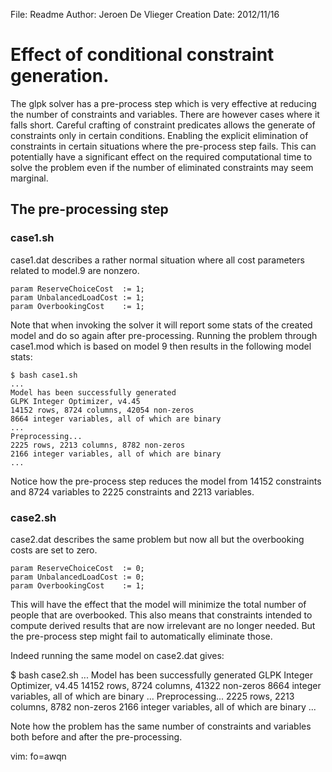 File: Readme
Author: Jeroen De Vlieger
Creation Date: 2012/11/16

# Effect of conditional constraint generation.

The glpk solver has a pre-process step which is very effective at 
reducing the number of constraints and variables. There are however 
cases where it falls short. Careful crafting of constraint predicates 
allows the generate of constraints only in certain conditions.  Enabling 
the explicit elimination of constraints in certain situations where the 
pre-process step fails. This can potentially have a significant effect 
on the required computational time to solve the problem even if the 
number of eliminated constraints may seem marginal.

## The pre-processing step

### case1.sh

case1.dat describes a rather normal situation where all cost parameters 
related to model.9 are nonzero.

    param ReserveChoiceCost  := 1;
    param UnbalancedLoadCost := 1;
    param OverbookingCost 	 := 1;

Note that when invoking the solver it will report some stats of the 
created model and do so again after pre-processing. Running the problem 
through  case1.mod which is based on model 9 then results in the 
following model stats:

    $ bash case1.sh
    ...
    Model has been successfully generated
    GLPK Integer Optimizer, v4.45
    14152 rows, 8724 columns, 42054 non-zeros
    8664 integer variables, all of which are binary
    ...
    Preprocessing...
    2225 rows, 2213 columns, 8782 non-zeros
    2166 integer variables, all of which are binary
    ...
        
Notice how the pre-process step reduces the model from 14152 constraints 
and 8724 variables to 2225 constraints and 2213 variables.

### case2.sh
case2.dat describes the same problem but now all but the overbooking 
costs are set to zero.

    param ReserveChoiceCost  := 0;
    param UnbalancedLoadCost := 0;
    param OverbookingCost 	 := 1;

This will have the effect that the model will minimize the total number 
of people that are overbooked. This also means that constraints intended 
to compute derived results that are now irrelevant are no longer needed.
But the pre-process step might fail to automatically eliminate those.

Indeed running the same model on case2.dat gives:

  $ bash case2.sh
    ...
    Model has been successfully generated
    GLPK Integer Optimizer, v4.45
    14152 rows, 8724 columns, 41322 non-zeros
    8664 integer variables, all of which are binary
    ...
    Preprocessing...
    2225 rows, 2213 columns, 8782 non-zeros
    2166 integer variables, all of which are binary
    ...

Note how the problem has the same number of constraints and variables 
both before and after the pre-processing. 



 vim: fo=awqn
